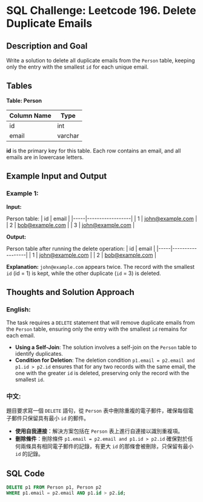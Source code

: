 # SQL Challenge: Leetcode 196. Delete Duplicate Emails

## Description and Goal

Write a solution to delete all duplicate emails from the `Person` table, keeping only the entry with the smallest `id` for each unique email.

## Tables

**Table: Person**

| Column Name | Type    |
|-------------|---------|
| id          | int     |
| email       | varchar |

**id** is the primary key for this table. Each row contains an email, and all emails are in lowercase letters.

## Example Input and Output

### Example 1:

**Input:**

Person table:
| id  | email            |
|-----|------------------|
| 1   | john@example.com |
| 2   | bob@example.com  |
| 3   | john@example.com |

**Output:**

Person table after running the delete operation:
| id  | email            |
|-----|------------------|
| 1   | john@example.com |
| 2   | bob@example.com  |

**Explanation:**
`john@example.com` appears twice. The record with the smallest `id` (id = 1) is kept, while the other duplicate (`id` = 3) is deleted.

## Thoughts and Solution Approach

### English:

The task requires a `DELETE` statement that will remove duplicate emails from the `Person` table, ensuring only the entry with the smallest `id` remains for each email.
- **Using a Self-Join**: The solution involves a self-join on the `Person` table to identify duplicates.
- **Condition for Deletion**: The deletion condition `p1.email = p2.email and p1.id > p2.id` ensures that for any two records with the same email, the one with the greater `id` is deleted, preserving only the record with the smallest `id`.

### 中文:

題目要求寫一個 `DELETE` 語句，從 `Person` 表中刪除重複的電子郵件，確保每個電子郵件只保留具有最小 `id` 的郵件。
- **使用自我連接**：解決方案包括在 `Person` 表上進行自連接以識別重複項。
- **刪除條件**：刪除條件 `p1.email = p2.email and p1.id > p2.id` 確保對於任何兩條具有相同電子郵件的記錄，有更大 `id` 的那條會被刪除，只保留有最小 `id` 的記錄。

## SQL Code

```sql
DELETE p1 FROM Person p1, Person p2
WHERE p1.email = p2.email AND p1.id > p2.id;
